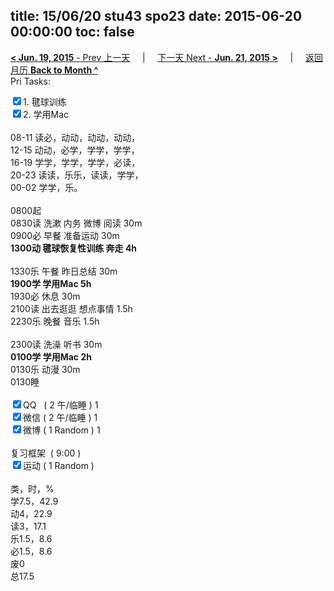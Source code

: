 title: 15/06/20 stu43 spo23
date: 2015-06-20 00:00:00
toc: false
---
[**< Jun. 19, 2015** - Prev 上一天](/lifelogs/2015/06/d19.html) &nbsp; &nbsp; | &nbsp; &nbsp; [下一天 Next - **Jun. 21, 2015 >**](/lifelogs/2015/06/d21.html) &nbsp; &nbsp; |  &nbsp; &nbsp; [返回月历 **Back to Month ^**](/lifelogs/2015/06/index.html)
<br/>Pri Tasks:</strong></div><div><input type="checkbox" checked="true" />1. 毽球训练</div><div><input type="checkbox" checked="true" />2. 学用Mac<br/></div><div><br clear="none"/></div><div>08-11 读必，动动，动动，动动，</div><div>12-15 动动，必学，学学，学学，</div><div>16-19 学学，学学，学学，必读，</div><div>20-23 读读，乐乐，读读，学学，</div><div>00-02 学学，乐。</div><div><div><br clear="none"/></div></div><div>0800起</div><div>0830读 洗漱 内务 微博 阅读 30m</div><div>0900必 早餐 准备运动 30m</div><div><b>1300动 毽球恢复性训练 奔走 4h</b></div><div><br/></div><div>1330乐 午餐 昨日总结 30m</div><div><strong>1900学 学用Mac 5h</strong></div><div>1930必 休息 30m</div><div>2100读 出去逛逛 想点事情 1.5h</div><div>2230乐 晚餐 音乐 1.5h</div><div><br/></div><div>2300读 洗澡 听书 30m</div><div><b>0100学 学用Mac 2h</b></div><div>0130乐 动漫 30m</div><div>0130睡</div><div><br clear="none"/></div><div><input type="checkbox" checked="true" />QQ   ( 2 午/临睡 ) 1<br clear="none"/><input type="checkbox" checked="true" />微信 ( 2 午/临睡 ) 1</div><div><input type="checkbox" checked="true" />微博 ( 1 Random ) 1</div><div><br clear="none"/></div><div><en-todo/>复习框架  ( 9:00 ) <br clear="none"/></div><div><input type="checkbox" checked="true" />运动 ( 1 Random ) </div><div><div><br clear="none"/></div></div><div>类，时，%</div><div>学7.5，42.9</div><div>动4，22.9<br clear="none"/>读3，17.1</div><div>乐1.5，8.6</div><div>必1.5，8.6</div><div>废0<br clear="none"/>总17.5</div>